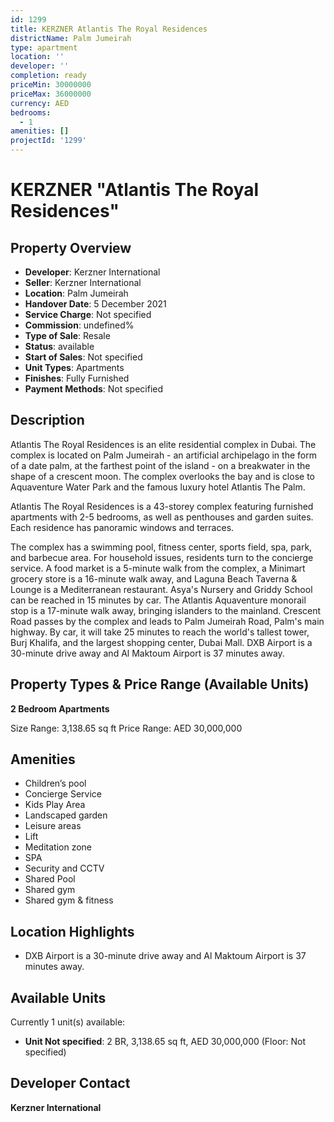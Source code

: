 ```yaml
---
id: 1299
title: KERZNER Atlantis The Royal Residences
districtName: Palm Jumeirah
type: apartment
location: ''
developer: ''
completion: ready
priceMin: 30000000
priceMax: 36000000
currency: AED
bedrooms:
  - 1
amenities: []
projectId: '1299'
---
```


# KERZNER "Atlantis The Royal Residences"

## Property Overview
- **Developer**: Kerzner International
- **Seller**: Kerzner International
- **Location**: Palm Jumeirah
- **Handover Date**: 5 December 2021
- **Service Charge**: Not specified
- **Commission**: undefined%
- **Type of Sale**: Resale
- **Status**: available
- **Start of Sales**: Not specified
- **Unit Types**: Apartments
- **Finishes**: Fully Furnished
- **Payment Methods**: Not specified

## Description
Atlantis The Royal Residences is an elite residential complex in Dubai. The complex is located on Palm Jumeirah - an artificial archipelago in the form of a date palm, at the farthest point of the island - on a breakwater in the shape of a crescent moon. The complex overlooks the bay and is close to Aquaventure Water Park and the famous luxury hotel Atlantis The Palm. 

Atlantis The Royal Residences is a 43-storey complex featuring furnished apartments with 2-5 bedrooms, as well as penthouses and garden suites. Each residence has panoramic windows and terraces.

The complex has a swimming pool, fitness center, sports field, spa, park, and barbecue area. For household issues, residents turn to the concierge service. A food market is a 5-minute walk from the complex, a Minimart grocery store is a 16-minute walk away, and Laguna Beach Taverna & Lounge is a Mediterranean restaurant. Asya's Nursery and Griddy School can be reached in 15 minutes by car. The Atlantis Aquaventure monorail stop is a 17-minute walk away, bringing islanders to the mainland. Crescent Road passes by the complex and leads to Palm Jumeirah Road, Palm's main highway. By car, it will take 25 minutes to reach the world's tallest tower, Burj Khalifa, and the largest shopping center, Dubai Mall. DXB Airport is a 30-minute drive away and Al Maktoum Airport is 37 minutes away.

## Property Types & Price Range (Available Units)
**2 Bedroom Apartments**

Size Range: 3,138.65 sq ft
Price Range: AED 30,000,000

## Amenities
- Children’s pool
- Concierge Service
- Kids Play Area
- Landscaped garden
- Leisure areas
- Lift
- Meditation zone
- SPA
- Security and CCTV
- Shared Pool
- Shared gym
- Shared gym & fitness

## Location Highlights
- DXB Airport is a 30-minute drive away and Al Maktoum Airport is 37 minutes away.

## Available Units
Currently 1 unit(s) available:
- **Unit Not specified**: 2 BR, 3,138.65 sq ft, AED 30,000,000 (Floor: Not specified)

## Developer Contact
**Kerzner International**
